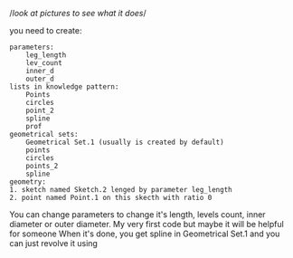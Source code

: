 /*look at pictures to see what it does*/

you need to create:

    parameters:
        leg_length
        lev_count
        inner_d
        outer_d
    lists in knowledge pattern:
        Points
        circles
        point_2
        spline
        prof
    geometrical sets:
        Geometrical Set.1 (usually is created by default)
        points
        circles
        points_2
        spline
    geometry:
    1. sketch named Sketch.2 lenged by parameter leg_length
    2. point named Point.1 on this skecth with ratio 0

You can change parameters to change it's length, levels count, inner diameter or outer diameter. 
My very first code but maybe it will be helpful for someone
When it's done, you get spline in Geometrical Set.1 and you can just revolve it using 
